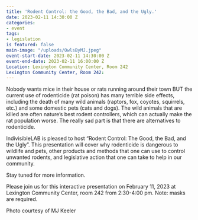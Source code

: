 ```yaml
---
title: 'Rodent Control: the Good, the Bad, and the Ugly.'
date: 2023-02-11 14:30:00 Z
categories:
- event
tags:
- legislation
is featured: false
main-image: "/uploads/OwlsByMJ.jpeg"
event-start-date: 2023-02-11 14:30:00 Z
event-end-date: 2023-02-11 16:00:00 Z
Location: Lexington Community Center, Room 242
Lexington Community Center, Room 242: 
---
```


Nobody wants mice in their house or rats running around their town BUT the current use of rodenticide (rat poison) has many terrible side effects, including the death of many wild animals (raptors, fox, coyotes, squirrels, etc.) and some domestic pets (cats and dogs). The wild animals that are killed are often nature’s best rodent controllers, which can actually make the rat population worse. The really sad part is that there are alternatives to rodenticide.

IndivisibleLAB is pleased to host  “Rodent Control: The Good, the Bad, and the Ugly”. This presentation will cover why rodenticide is dangerous to wildlife and pets, other products and methods that one can use to control unwanted rodents, and legislative action that one can take to help in our community.

Stay tuned for more information.

Please join us for this interactive presentation on February 11, 2023 at Lexington Community Center, room 242 from 2:30-4:00 pm. Note: masks are required.

Photo courtesy of MJ Keeler